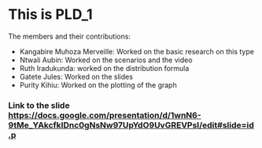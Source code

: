 This is PLD_1
===============

The members and their contributions:
- Kangabire Muhoza Merveille: Worked on the basic research on this type
- Ntwali Aubin: Worked on the scenarios and the video
- Ruth Iradukunda: worked on the distribution formula
- Gatete Jules: Worked on the slides 
- Purity Kihiu: Worked on the plotting of the graph

### Link  to the slide https://docs.google.com/presentation/d/1wnN6-9tMe_YAkcfkIDnc0gNsNw97UpYdO9UvGREVPsI/edit#slide=id.p
